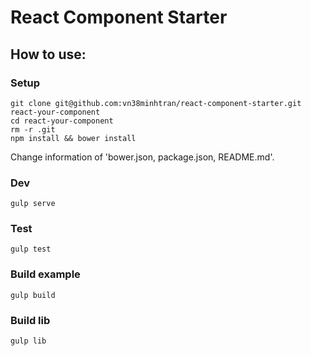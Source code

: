 # React Component Starter

## How to use:

### Setup
```
git clone git@github.com:vn38minhtran/react-component-starter.git react-your-component
cd react-your-component
rm -r .git
npm install && bower install
```

Change information of 'bower.json, package.json, README.md'.

### Dev
```
gulp serve
```

### Test
```
gulp test
```

### Build example
```
gulp build
```

### Build lib
```
gulp lib
```
